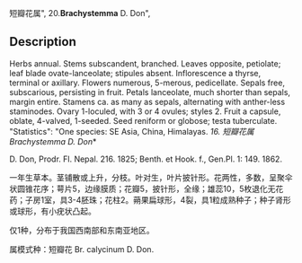 短瓣花属",
20.**Brachystemma** D. Don",

## Description
Herbs annual. Stems subscandent, branched. Leaves opposite, petiolate; leaf blade ovate-lanceolate; stipules absent. Inflorescence a thyrse, terminal or axillary. Flowers numerous, 5-merous, pedicellate. Sepals free, subscarious, persisting in fruit. Petals lanceolate, much shorter than sepals, margin entire. Stamens ca. as many as sepals, alternating with anther-less staminodes. Ovary 1-loculed, with 3 or 4 ovules; styles 2. Fruit a capsule, oblate, 4-valved, 1-seeded. Seed reniform or globose; testa tuberculate.
  "Statistics": "One species: SE Asia, China, Himalayas.
**16. 短瓣花属* Brachystemma D. Don**

D. Don, Prodr. Fl. Nepal. 216. 1825; Benth. et Hook. f., Gen.Pl. 1: 149. 1862.

一年生草本。茎铺散或上升，分枝。叶对生，叶片披针形。花两性，多数，呈聚伞状圆锥花序；萼片5，边缘膜质；花瓣5，披针形，全缘；雄蕊10，5枚退化无花药；子房1室，具3-4胚珠；花柱2。蒴果扁球形，4裂，具1粒成熟种子；种子肾形或球形，有小疣状凸起。

仅1种，分布于我国西南部和东南亚地区。

属模式种：短瓣花 Br. calycinum D. Don.
